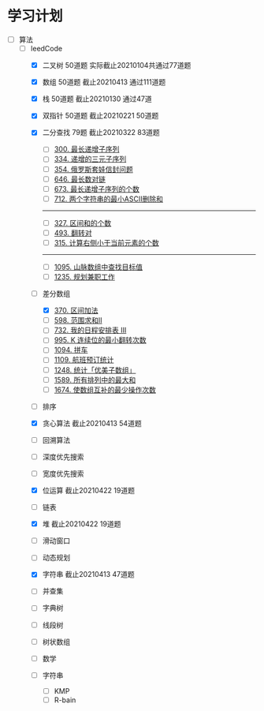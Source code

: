 # 学习计划
- [ ] 算法
    - [ ] leedCode 
        - [x] 二叉树 50道题 实际截止20210104共通过77道题
        
        - [x] 数组 50道题 截止20210413 通过111道题
        
        - [x] 栈 50道题 截止20210130 通过47道
        
        - [x] 双指针 50道题 截止20210221 50道题
        
        - [x] 二分查找 79题 截止20210322 83道题
            - [ ] [300. 最长递增子序列](https://leetcode-cn.com/problems/longest-increasing-subsequence/)
            - [ ] [334. 递增的三元子序列](https://leetcode-cn.com/problems/increasing-triplet-subsequence/)
            - [ ] [354. 俄罗斯套娃信封问题](https://leetcode-cn.com/problems/russian-doll-envelopes/)
            - [ ] [646. 最长数对链](https://leetcode-cn.com/problems/maximum-length-of-pair-chain)
            - [ ] [673. 最长递增子序列的个数](https://leetcode-cn.com/problems/number-of-longest-increasing-subsequence/)
            - [ ] [712. 两个字符串的最小ASCII删除和](https://leetcode-cn.com/problems/minimum-ascii-delete-sum-for-two-strings/)
            * * *
            - [ ] [327. 区间和的个数](https://leetcode-cn.com/problems/count-of-range-sum/)
            - [ ] [493. 翻转对](https://leetcode-cn.com/problems/reverse-pairs/)
            - [ ] [315. 计算右侧小于当前元素的个数](https://leetcode-cn.com/problems/count-of-smaller-numbers-after-self/)
            * * *
            - [ ] [1095. 山脉数组中查找目标值](https://leetcode-cn.com/problems/find-in-mountain-array/)
            - [ ] [1235. 规划兼职工作](https://leetcode-cn.com/problems/maximum-profit-in-job-scheduling/)
            
        - [ ] 差分数组
        
            - [x] [370. 区间加法](https://leetcode-cn.com/problems/range-addition/)
            - [ ] [598. 范围求和II](https://leetcode-cn.com/problems/range-addition-ii/)
            - [ ] [732. 我的日程安排表 III](https://leetcode-cn.com/problems/my-calendar-iii/)
            - [ ] [995. K 连续位的最小翻转次数](https://leetcode-cn.com/problems/minimum-number-of-k-consecutive-bit-flips/)
            - [ ] [1094. 拼车](https://leetcode-cn.com/problems/car-pooling/)
            - [ ] [1109. 航班预订统计](https://leetcode-cn.com/problems/corporate-flight-bookings/)
            - [ ] [1248. 统计「优美子数组」](https://leetcode-cn.com/problems/count-number-of-nice-subarrays/)
            - [ ] [1589. 所有排列中的最大和](https://leetcode-cn.com/problems/maximum-sum-obtained-of-any-permutation/)
            - [ ] [1674. 使数组互补的最少操作次数](https://leetcode-cn.com/problems/minimum-moves-to-make-array-complementary/)
        
        - [ ] 排序 
        
        - [x] 贪心算法 截止20210413 54道题
        
        - [ ] 回溯算法
        
        - [ ] 深度优先搜索
        
        - [ ] 宽度优先搜索
        
        - [x] 位运算 截止20210422 19道题
        
        - [ ] 链表
        
        - [x] 堆 截止20210422 19道题
        
        - [ ] 滑动窗口 
        
        - [ ] 动态规划
        
        - [x] 字符串 截止20210413 47道题
        
        - [ ] 并查集 
        
        - [ ] 字典树
        
        - [ ] 线段树
        
        - [ ] 树状数组
        
        - [ ] 数学
        
        - [ ] 字符串
        
            - [ ] KMP
            - [ ] R-bain